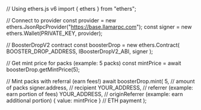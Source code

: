 // Using ethers.js v6
import { ethers } from "ethers";

// Connect to provider
const provider = new ethers.JsonRpcProvider("https://base.llamarpc.com");
const signer = new ethers.Wallet(PRIVATE_KEY, provider);

// BoosterDropV2 contract
const boosterDrop = new ethers.Contract(
  BOOSTER_DROP_ADDRESS,
  IBoosterDropV2_ABI,
  signer
);

// Get mint price for packs (example: 5 packs)
const mintPrice = await boosterDrop.getMintPrice(5);

// Mint packs with referral (earn fees!)
await boosterDrop.mint(
  5, // amount of packs
  signer.address, // recipient
  YOUR_ADDRESS, // referrer (example: earn portion of fees)
  YOUR_ADDRESS, // originReferrer (example: earn additional portion)
  { value: mintPrice } // ETH payment
);